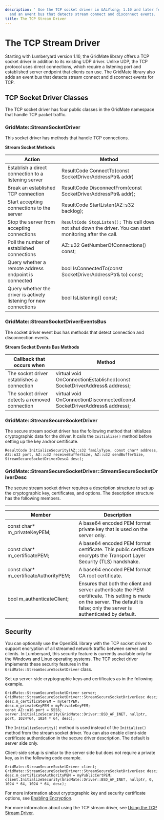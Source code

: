 ```yaml
---
description: ' Use the TCP socket driver in &ALYlong; 1.10 and later for direct connections
  and an event bus that detects stream connect and disconnect events. '
title: The TCP Stream Driver
---
```

# The TCP Stream Driver<a name="network-tcp"></a>

Starting with Lumberyard version 1\.10, the GridMate library offers a TCP socket driver in addition to its existing UDP driver\. Unlike UDP, the TCP protocol uses direct connections, which require a listening port and established server endpoint that clients can use\. The GridMate library also adds an event bus that detects stream connect and disconnect events for TCP\.

## TCP Socket Driver Classes<a name="network-tcp-tcp-socket-driver-classes"></a>

The TCP socket driver has four public classes in the GridMate namespace that handle TCP packet traffic\.

### GridMate::StreamSocketDriver<a name="network-tcp-socket-driver-classes-gridmatestreamsocketdriver"></a>

This socket driver has methods that handle TCP connections\.


**Stream Socket Methods**  

| Action | Method | 
| --- | --- | 
| Establish a direct connection to a listening server | ResultCode ConnectTo\(const SocketDriverAddressPtr& addr\) | 
| Break an established TCP connection | ResultCode DisconnectFrom\(const SocketDriverAddressPtr& addr\); | 
| Start accepting connections to the server | ResultCode StartListen\(AZ::s32 backlog\); | 
| Stop the server from accepting connections | `ResultCode StopListen();`  This call does not shut down the driver\. You can start monitoring after the call\.  | 
| Poll the number of established connections | AZ::u32 GetNumberOfConnections\(\) const; | 
| Query whether a remote address endpoint is connected | bool IsConnectedTo\(const SocketDriverAddressPtr& to\) const; | 
| Query whether the driver is actively listening for new connections | bool IsListening\(\) const; | 

### GridMate::StreamSocketDriverEventsBus<a name="network-tcp-socket-driver-classes-gridmatestreamsocketdrivereventsbus"></a>

The socket driver event bus has methods that detect connection and disconnection events\.


**Stream Socket Events Bus Methods**  

| Callback that occurs when | Method | 
| --- | --- | 
| The socket driver establishes a connection | virtual void OnConnectionEstablished\(const SocketDriverAddress& address\); | 
| The socket driver detects a removed connection | virtual void OnConnectionDisconnected\(const SocketDriverAddress& address\); | 

### GridMate::StreamSecureSocketDriver<a name="network-tcp-socket-driver-classes-gridmatestreamsecuresocketdriver"></a>

The secure stream socket driver has the following method that initializes cryptographic data for the driver\. It calls the `Initialize()` method before setting up the key and/or certificate\.

```
ResultCode InitializeSecurity(AZ::s32 familyType, const char* address, AZ::u32 port, AZ::u32 receiveBufferSize, AZ::u32 sendBufferSize, StreamSecureSocketDriverDesc& desc); 
```

### GridMate::StreamSecureSocketDriver::StreamSecureSocketDriverDesc<a name="network-tcp-socket-driver-classes-gridmatestreamsecuresocketdriverstreamsecuresocketdriverdesc"></a>

The secure stream socket driver requires a description structure to set up the cryptographic key, certificates, and options\. The description structure has the following members\.


****  

| Member | Description | 
| --- | --- | 
| const char\* m\_privateKeyPEM; | A base64 encoded PEM format private key that is used on the server only\. | 
| const char\* m\_certificatePEM; | A base64 encoded PEM format certificate\. This public certificate encrypts the Transport Layer Security \(TLS\) handshake\. | 
| const char\* m\_certificateAuthorityPEM; | A base64 encoded PEM format CA root certificate\. | 
| bool m\_authenticateClient; | Ensures that both the client and server authenticate the PEM certificate\. This setting is made on the server\. The default is false; only the server is authenticated by default\. | 

## Security<a name="network-tcp-security"></a>

You can optionally use the OpenSSL library with the TCP socket driver to support encryption of all streamed network traffic between server and clients\. In Lumberyard, this security feature is currently available only for the Windows and Linux operating systems\. The TCP socket driver implements these security features in the `GridMate::StreamSecureSocketDriver` class\.

Set up server\-side cryptographic keys and certificates as in the following example\.

```
GridMate::StreamSecureSocketDriver server;
GridMate::StreamSecureSocketDriver::StreamSecureSocketDriverDesc desc;
desc.m_certificatePEM = myCertPEM;
desc.m_privateKeyPEM = myPrivateKeyPEM;
const AZ::u16 port = 5555;
server.InitializeSecurity(GridMate::Driver::BSD_AF_INET, nullptr, port, 1024*64, 1024 * 64, desc);
```

The `InitializeSecurity()` method is used instead of the `Initialize()` method from the stream socket driver\. You can also enable client\-side certificate authentication in the secure driver description\. The default is server side only\.

Client\-side setup is similar to the server side but does not require a private key, as in the following code example\.

```
GridMate::StreamSecureSocketDriver client;
GridMate::StreamSecureSocketDriver::StreamSecureSocketDriverDesc desc;
desc.m_certificateAuthorityPEM = myPublicCertPEM;
client.InitializeSecurity(GridMate::Driver::BSD_AF_INET, nullptr, 0, 1024 * 64, 1024 * 64, desc);
```

For more information about cryptographic key and security certificate options, see [Enabling Encryption](network-encryption-enabling.md)\.

For more information about using the TCP stream driver, see [Using the TCP Stream Driver](network-tcp-using.md)\.
